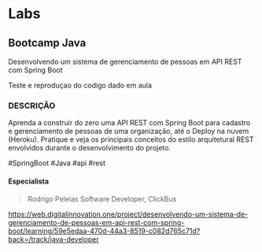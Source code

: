 # Labs

## Bootcamp Java

Desenvolvendo um sistema de gerenciamento de pessoas em API REST com Spring Boot

Teste e reproduçao do codigo dado em aula

### DESCRIÇÃO

Aprenda a construir do zero uma API REST com Spring Boot para cadastro e gerenciamento de pessoas de uma organização, até o Deploy na nuvem (Heroku). Pratique e veja os principais conceitos do estilo arquitetural REST envolvidos durante o desenvolvimento do projeto.

#SpringBoot #Java #api #rest 

#### Especialista
>Rodrigo Peleias
>Software Developer, ClickBus

https://web.digitalinnovation.one/project/desenvolvendo-um-sistema-de-gerenciamento-de-pessoas-em-api-rest-com-spring-boot/learning/59e5edaa-470d-44a3-8519-c082d765c71d?back=/track/java-developer
